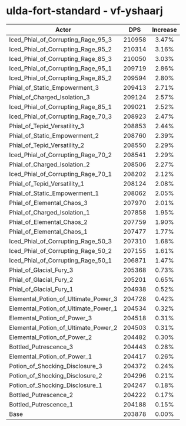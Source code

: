# ulda-fort-standard - vf-yshaarj
| Actor | DPS | Increase |
|---|:---:|:---:|
|Iced_Phial_of_Corrupting_Rage_95_3|210958|3.47%|
|Iced_Phial_of_Corrupting_Rage_95_2|210314|3.16%|
|Iced_Phial_of_Corrupting_Rage_85_3|210050|3.03%|
|Iced_Phial_of_Corrupting_Rage_95_1|209719|2.86%|
|Iced_Phial_of_Corrupting_Rage_85_2|209594|2.80%|
|Phial_of_Static_Empowerment_3|209413|2.71%|
|Phial_of_Charged_Isolation_3|209124|2.57%|
|Iced_Phial_of_Corrupting_Rage_85_1|209021|2.52%|
|Iced_Phial_of_Corrupting_Rage_70_3|208923|2.47%|
|Phial_of_Tepid_Versatility_3|208853|2.44%|
|Phial_of_Static_Empowerment_2|208760|2.39%|
|Phial_of_Tepid_Versatility_2|208550|2.29%|
|Iced_Phial_of_Corrupting_Rage_70_2|208541|2.29%|
|Phial_of_Charged_Isolation_2|208506|2.27%|
|Iced_Phial_of_Corrupting_Rage_70_1|208202|2.12%|
|Phial_of_Tepid_Versatility_1|208124|2.08%|
|Phial_of_Static_Empowerment_1|208062|2.05%|
|Phial_of_Elemental_Chaos_3|207970|2.01%|
|Phial_of_Charged_Isolation_1|207858|1.95%|
|Phial_of_Elemental_Chaos_2|207759|1.90%|
|Phial_of_Elemental_Chaos_1|207477|1.77%|
|Iced_Phial_of_Corrupting_Rage_50_3|207310|1.68%|
|Iced_Phial_of_Corrupting_Rage_50_2|207155|1.61%|
|Iced_Phial_of_Corrupting_Rage_50_1|206871|1.47%|
|Phial_of_Glacial_Fury_3|205368|0.73%|
|Phial_of_Glacial_Fury_2|205201|0.65%|
|Phial_of_Glacial_Fury_1|204938|0.52%|
|Elemental_Potion_of_Ultimate_Power_3|204728|0.42%|
|Elemental_Potion_of_Ultimate_Power_1|204534|0.32%|
|Elemental_Potion_of_Power_3|204518|0.31%|
|Elemental_Potion_of_Ultimate_Power_2|204503|0.31%|
|Elemental_Potion_of_Power_2|204482|0.30%|
|Bottled_Putrescence_3|204443|0.28%|
|Elemental_Potion_of_Power_1|204417|0.26%|
|Potion_of_Shocking_Disclosure_3|204372|0.24%|
|Potion_of_Shocking_Disclosure_2|204296|0.21%|
|Potion_of_Shocking_Disclosure_1|204247|0.18%|
|Bottled_Putrescence_2|204222|0.17%|
|Bottled_Putrescence_1|204188|0.15%|
|Base|203878|0.00%|
